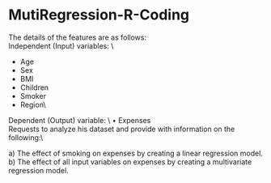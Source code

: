 # MutiRegression-R-Coding
The details of the features are as follows: \
Independent (Input) variables: \
- Age 
- Sex 
- BMI 
- Children 
- Smoker 
- Region\

Dependent (Output) variable: \ 
• Expenses \
Requests to analyze his dataset and provide with information on the following:\

a) The effect of smoking on expenses by creating a linear regression model.
b) The effect of all input variables on expenses by creating a multivariate regression model. 
